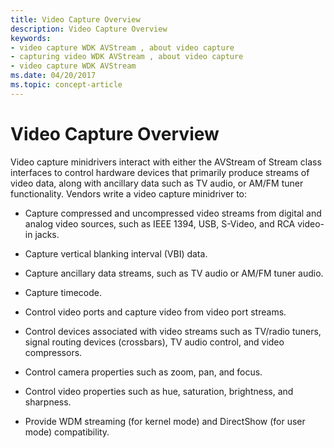 ```yaml
---
title: Video Capture Overview
description: Video Capture Overview
keywords:
- video capture WDK AVStream , about video capture
- capturing video WDK AVStream , about video capture
- video capture WDK AVStream
ms.date: 04/20/2017
ms.topic: concept-article
---
```


# Video Capture Overview


Video capture minidrivers interact with either the AVStream of Stream class interfaces to control hardware devices that primarily produce streams of video data, along with ancillary data such as TV audio, or AM/FM tuner functionality. Vendors write a video capture minidriver to:

-   Capture compressed and uncompressed video streams from digital and analog video sources, such as IEEE 1394, USB, S-Video, and RCA video-in jacks.

-   Capture vertical blanking interval (VBI) data.

-   Capture ancillary data streams, such as TV audio or AM/FM tuner audio.

-   Capture timecode.

-   Control video ports and capture video from video port streams.

-   Control devices associated with video streams such as TV/radio tuners, signal routing devices (crossbars), TV audio control, and video compressors.

-   Control camera properties such as zoom, pan, and focus.

-   Control video properties such as hue, saturation, brightness, and sharpness.

-   Provide WDM streaming (for kernel mode) and DirectShow (for user mode) compatibility.

 

 




